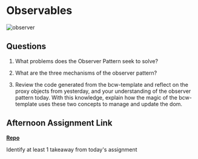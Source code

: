 # Observables

![observer](https://bcw.blob.core.windows.net/public/img/journals/8014045611652045)

## Questions

1. What problems does the Observer Pattern seek to solve?

2. What are the three mechanisms of the observer pattern?

3. Review the code generated from the bcw-template and reflect on the proxy objects from yesterday, and your understanding of the observer pattern today. With this knowledge, explain how the magic of the bcw-template uses these two concepts to manage and update the dom.

## Afternoon Assignment Link

**[Repo](https://github.com/{{ghname}}/<ASSIGNMENT_REPO>)**

Identify at least 1 takeaway from today's assignment
